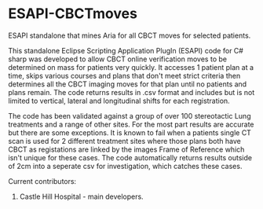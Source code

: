# ESAPI-CBCTmoves
ESAPI standalone that mines Aria for all CBCT moves for selected patients.

This standalone Eclipse Scripting Application PlugIn (ESAPI) code for C# sharp was developed to allow CBCT online verification moves to be determined on mass for patients very quickly. It accesses 1 patient plan at a time, skips various courses and plans that don't meet strict criteria then determines all the CBCT imaging moves for that plan until no patients and plans remain. The code returns results in .csv format and includes but is not limited to vertical, lateral and longitudinal shifts for each registration. 

The code has been validated against a group of over 100 stereotactic Lung treatments and a range of other sites. For the most part results are accurate but there are some exceptions. It is known to fail when a patients single CT scan is used for 2 different treatment sites where those plans both have CBCT as registations are linked by the images Frame of Reference which isn't unique for these cases. The code automatically returns results outside of 2cm into a seperate csv for investigation, which catches these cases. 

Current contributors:
1. Castle Hill Hospital - main developers.
